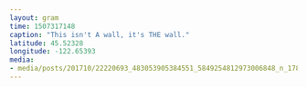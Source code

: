 ```yaml
---
layout: gram
time: 1507317148
caption: "This isn't A wall, it's THE wall."
latitude: 45.52328
longitude: -122.65393
media:
- media/posts/201710/22220693_483053905384551_5849254812973006848_n_17873505232172398.jpg
---
```

